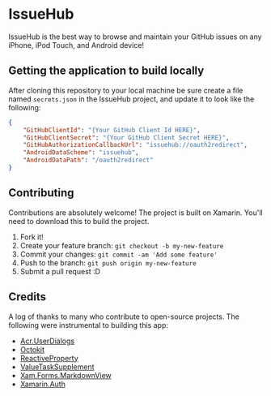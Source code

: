 # IssueHub

IssueHub is the best way to browse and maintain your GitHub issues on any iPhone, iPod Touch, and Android device!

## Getting the application to build locally

After cloning this repository to your local machine be sure create a file named `secrets.json` in the IssueHub project, and update it to look like the following:

```json
{
    "GitHubClientId": "{Your GitHub Client Id HERE}",
    "GitHubClientSecret": "{Your GitHub Client Secret HERE}",
    "GitHubAuthorizationCallbackUrl": "issuehub://oauth2redirect",
    "AndroidDataScheme": "issuehub",
    "AndroidDataPath": "/oauth2redirect"
}
```

## Contributing

Contributions are absolutely welcome!
The project is built on Xamarin.
You'll need to download this to build the project.

1. Fork it!
2. Create your feature branch: `git checkout -b my-new-feature`
3. Commit your changes: `git commit -am 'Add some feature'`
4. Push to the branch: `git push origin my-new-feature`
5. Submit a pull request :D


## Credits

A log of thanks to many who contribute to open-source projects.
The following were instrumental to building this app:

- [Acr.UserDialogs](https://github.com/aritchie/userdialogs)
- [Octokit](https://github.com/octokit/octokit.net)
- [ReactiveProperty](https://github.com/runceel/ReactiveProperty)
- [ValueTaskSupplement](https://github.com/Cysharp/ValueTaskSupplement)
- [Xam.Forms.MarkdownView](https://github.com/dotnet-ad/MarkdownView)
- [Xamarin.Auth](https://github.com/xamarin/Xamarin.Auth)

